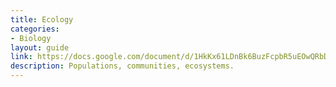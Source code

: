 ```yaml
---
title: Ecology
categories:
- Biology
layout: guide
link: https://docs.google.com/document/d/1HkKx61LDnBk6BuzFcpbR5uEOwQRbDPjoLrkgRX9gU9M/
description: Populations, communities, ecosystems.
---
```


